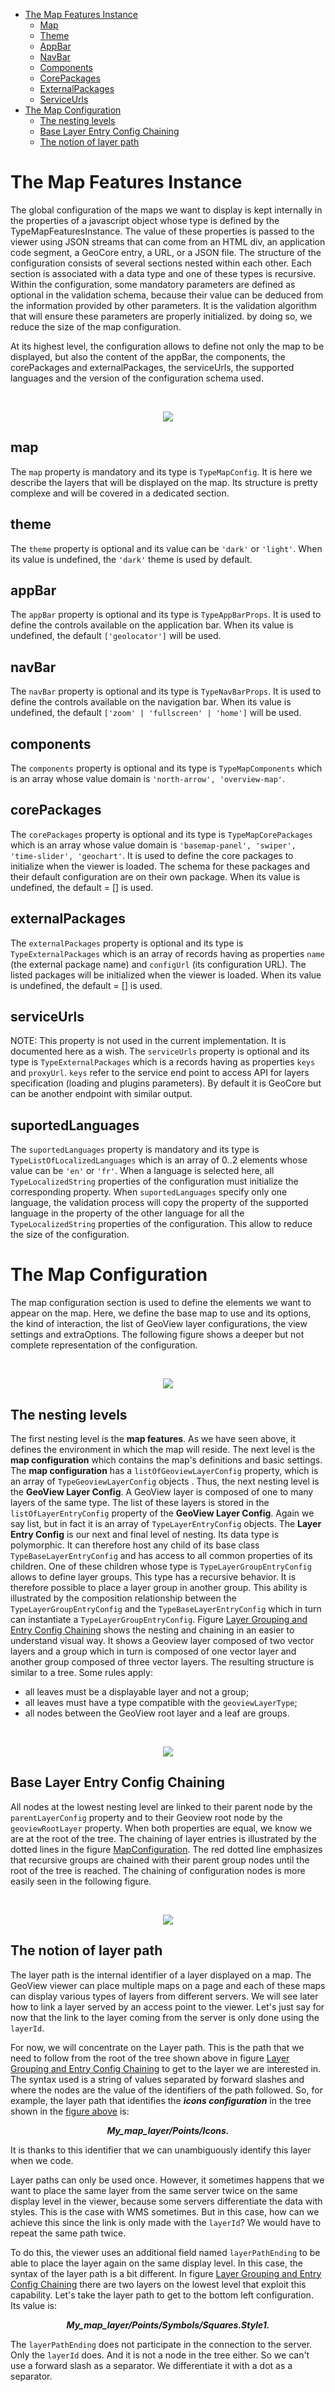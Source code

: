 - [The Map Features Instance](./README.md#the-map-features-instance)
  - [Map](./README.md#map)
  - [Theme](./README.md#theme)
  - [AppBar](./README.md#appbar)
  - [NavBar](./README.md#navbar)
  - [Components](./README.md#components)
  - [CorePackages](./README.md#corepackages)
  - [ExternalPackages](./README.md#externalpackages)
  - [ServiceUrls](./README.md#serviceurls)
- [The Map Configuration](./README.md#the-map-configuration)
  - [The nesting levels](./README.md#the-nesting-levels)
  - [Base Layer Entry Config Chaining](./README.md#base-layer-entry-config-chaining)
  - [The notion of layer path](./README.md#the-notion-of-layer-path)

# The Map Features Instance

The global configuration of the maps we want to display is kept internally in the properties of a javascript object whose type is defined by the TypeMapFeaturesInstance. The value of these properties is passed to the viewer using JSON streams that can come from an HTML div, an application code segment, a GeoCore entry, a URL, or a JSON file. The structure of the configuration consists of several sections nested within each other. Each section is associated with a data type and one of these types is recursive. Within the configuration, some mandatory parameters are defined as optional in the validation schema, because their value can be deduced from the information provided by other parameters. It is the validation algorithm that will ensure these parameters are properly initialized. by doing so, we reduce the size of the map configuration.

At its highest level, the configuration allows to define not only the map to be displayed, but also the content of the appBar, the components, the corePackages and externalPackages, the serviceUrls, the supported languages and the version of the configuration schema used.

<p>&nbsp;</p>
<p align="center">
  <img src="./draw.io/TypeMapFeaturesInstance.drawio.svg" />
</p>

## map

The `map` property is mandatory and its type is `TypeMapConfig`. It is here we describe the layers that will be displayed on the map. Its structure is pretty complexe and will be covered in a dedicated section.

## theme

The `theme` property is optional and its value can be `'dark'` or `'light'`. When its value is undefined, the `'dark'` theme is used by default.

## appBar

The `appBar` property is optional and its type is `TypeAppBarProps`. It is used to define the controls available on the application bar. When its value is undefined, the default `['geolocator']` will be used.

## navBar

The `navBar` property is optional and its type is `TypeNavBarProps`. It is used to define the controls available on the navigation bar. When its value is undefined, the default `['zoom' | 'fullscreen' | 'home']` will be used.

## components

The `components` property is optional and its type is `TypeMapComponents` which is an array whose value domain is `'north-arrow', 'overview-map'`.

## corePackages

The `corePackages` property is optional and its type is `TypeMapCorePackages` which is an array whose value domain is `'basemap-panel', 'swiper', 'time-slider', 'geochart'`. It is used to define the core packages to initialize when the viewer is loaded. The schema for these packages and their default configuration are on their own package. When its value is undefined, the default = [] is used.

## externalPackages

The `externalPackages` property is optional and its type is `TypeExternalPackages` which is an array of records having as properties `name` (the external package name) and `configUrl` (its configuration URL). The listed packages will be initialized when the viewer is loaded. When its value is undefined, the default = [] is used.

## serviceUrls

NOTE: This property is not used in the current implementation. It is documented here as a wish.
The `serviceUrls` property is optional and its type is `TypeExternalPackages` which is a records having as properties `keys` and `proxyUrl`. `keys` refer to the service end point to access API for layers specification (loading and plugins parameters). By default it is GeoCore but can be another endpoint with similar output.

## suportedLanguages

The `suportedLanguages` property is mandatory and its type is `TypeListOfLocalizedLanguages` which is an array of 0..2 elements whose value can be `'en'` or `'fr'`. When a language is selected here, all `TypeLocalizedString` properties of the configuration must initialize the corresponding property. When `suportedLanguages` specify only one language, the validation process will copy the property of the supported language in the property of the other language for all the `TypeLocalizedString` properties of the configuration. This allow to reduce the size of the configuration.

# The Map Configuration

The map configuration section is used to define the elements we want to appear on the map. Here, we define the base map to use and its options, the kind of interaction, the list of GeoView layer configurations, the view settings and extraOptions. The following figure shows a deeper but not complete representation of the configuration.

<p>&nbsp;</p>
<p align="center">
  <img id="TypeMapConfig" src="./draw.io/TypeMapConfig.drawio.svg" />
</p>

## The nesting levels

The first nesting level is the **map features**. As we have seen above, it defines the environment in which the map will reside. The next level is the **map configuration** which contains the map's definitions and basic settings. The **map configuration** has a `listOfGeoviewLayerConfig` property, which is an array of `TypeGeoviewLayerConfig` objects . Thus, the next nesting level is the **GeoView Layer Config**. A GeoView layer is composed of one to many layers of the same type. The list of these layers is stored in the `listOfLayerEntryConfig` property of the **GeoView Layer Config**. Again we say list, but in fact it is an array of `TypeLayerEntryConfig` objects. The **Layer Entry Config** is our
next and final level of nesting. Its data type is polymorphic. It can therefore host any child of its base class `TypeBaseLayerEntryConfig` and has access to all common properties of its children. One of these children whose type is `TypeLayerGroupEntryConfig` allows to define layer groups. This type has a recursive behavior. It is therefore possible to place a layer group in another group. This ability is illustrated by the composition relationship between the `TypeLayerGroupEntryConfig` and the `TypeBaseLayerEntryConfig` which in turn can instantiate a `TypeLayerGroupEntryConfig`. Figure [Layer Grouping and Entry Config Chaining](./README.md#layerGroupingAndEntryConfigChaining) shows the nesting and chaining in an easier to understand visual way. It shows a Geoview layer composed of two vector layers and a group which in turn is composed of one vector layer and another group composed of three vector layers. The resulting structure is similar to a tree. Some rules apply:

- all leaves must be a displayable layer and not a group;
- all leaves must have a type compatible with the `geoviewLayerType`;
- all nodes between the GeoView root layer and a leaf are groups.
<p>&nbsp;</p>
<p align="center">
  <img src="./draw.io/nestingLevels.drawio.svg" />
</p>

## Base Layer Entry Config Chaining

All nodes at the lowest nesting level are linked to their parent node by the `parentLayerConfig` property and to their Geoview root node by the `geoviewRootLayer` property. When both properties are equal, we know we are at the root of the tree. The chaining of layer entries is illustrated by the dotted lines in the figure [MapConfiguration](./README.md#TypeMapConfig). The red dotted line emphasizes that recursive groups are chained with their parent group nodes until the root of the tree is reached. The chaining of configuration nodes is more easily seen in the following figure.

<p>&nbsp;</p>
<p align="center">
  <img id="layerGroupingAndEntryConfigChaining" src="./draw.io/layerGroupingAndEntryConfigChaining.drawio.svg" />
</p>

## The notion of layer path

The layer path is the internal identifier of a layer displayed on a map. The GeoView viewer can place multiple maps on a page and each of these maps can display various types of layers from different servers. We will see later how to link a layer served by an access point to the viewer. Let's just say for now that the link to the layer coming from the server is only done using the `layerId`.

For now, we will concentrate on the Layer path. This is the path that we need to follow from the root of the tree shown above in figure [Layer Grouping and Entry Config Chaining](./README.md#layerGroupingAndEntryConfigChaining) to get to the layer we are interested in. The syntax used is a string of values separated by forward slashes and where the nodes are the value of the identifiers of the path followed. So, for example, the layer path that identifies the **_icons configuration_** in the tree shown in the [figure above](./README.md#layerGroupingAndEntryConfigChaining) is:
**_<p align="center">My_map_layer/Points/Icons.</p>_**

It is thanks to this identifier that we can unambiguously identify this layer when we code.

Layer paths can only be used once. However, it sometimes happens that we want to place the same layer from the same server twice on the same display level in the viewer, because some servers differentiate the data with styles. This is the case with WMS sometimes. But in this case, how can we achieve this since the link is only made with the `layerId`? We would have to repeat the same path twice.

To do this, the viewer uses an additional field named `layerPathEnding` to be able to place the layer again on the same display level. In this case, the syntax of the layer path is a bit different. In figure [Layer Grouping and Entry Config Chaining](./README.md#layerGroupingAndEntryConfigChaining) there are two layers on the lowest level that exploit this capability. Let's take the layer path to get to the bottom left configuration. Its value is:
**_<p align="center">My_map_layer/Points/Symbols/Squares.Style1.</p>_**

The `layerPathEnding` does not participate in the connection to the server. Only the `layerId` does. And it is not a node in the tree either. So we can't use a forward slash as a separator. We differentiate it with a dot as a separator.
